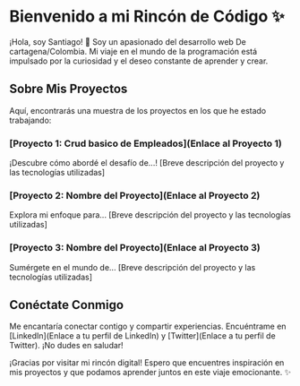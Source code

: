 # Bienvenido a mi Rincón de Código ✨

¡Hola, soy Santiago! 👋 Soy un apasionado del desarrollo web De cartagena/Colombia. Mi viaje en el mundo de la programación está impulsado por la curiosidad y el deseo constante de aprender y crear.

## Sobre Mis Proyectos

Aquí, encontrarás una muestra de los proyectos en los que he estado trabajando:

### [Proyecto 1: Crud basico de Empleados](Enlace al Proyecto 1)
¡Descubre cómo abordé el desafío de...! [Breve descripción del proyecto y las tecnologías utilizadas]

### [Proyecto 2: Nombre del Proyecto](Enlace al Proyecto 2)
Explora mi enfoque para... [Breve descripción del proyecto y las tecnologías utilizadas]

### [Proyecto 3: Nombre del Proyecto](Enlace al Proyecto 3)
Sumérgete en el mundo de... [Breve descripción del proyecto y las tecnologías utilizadas]


## Conéctate Conmigo

Me encantaría conectar contigo y compartir experiencias. Encuéntrame en [LinkedIn](Enlace a tu perfil de LinkedIn) y [Twitter](Enlace a tu perfil de Twitter). ¡No dudes en saludar!

¡Gracias por visitar mi rincón digital! Espero que encuentres inspiración en mis proyectos y que podamos aprender juntos en este viaje emocionante. ✨
